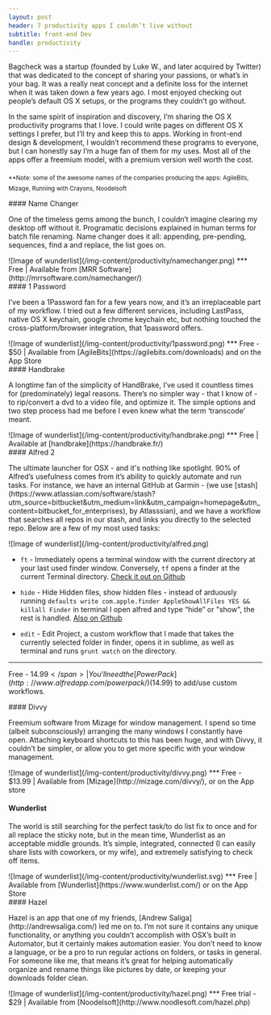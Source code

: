 ```yaml
---
layout: post
header: 7 productivity apps I couldn’t live without
subtitle: front-end Dev
handle: productivity
---
```

Bagcheck was a startup (founded by Luke W., and later acquired by Twitter) that was dedicated to the concept of sharing your passions, or what’s in your bag. It was a really neat concept and a definite loss for the internet when it was taken down a few years ago. I most enjoyed checking out people’s default OS X setups, or the programs they couldn’t go without.

In the same spirit of inspiration and discovery, I’m sharing the OS X productivity programs that I love. I could write pages on different OS X settings I prefer, but I’ll try and keep this to apps. Working in front-end design & development, I wouldn’t recommend these programs to everyone, but I can honestly say I’m a huge fan of them for my uses. Most all of the apps offer a freemium model, with a premium version well worth the cost.

<sub>**Note: some of the awesome names of the companies producing the apps: AgileBits, Mizage, Running with Crayons, Noodelsoft</sub>
<section class="app">
#### Name Changer
<p class="first-paragraph">One of the timeless gems among the bunch, I couldn’t imagine clearing my desktop off without it. Programatic decisions explained in human terms for batch file renaming. Name changer does it all: appending, pre-pending, sequences, find a and replace, the list goes on.</p>![Image of wunderlist](/img-content/productivity/namechanger.png)
***
<span class="dark">Free </span>| Available from [MRR Software](http://mrrsoftware.com/namechanger/)
</section>
<section class="app">
#### 1 Password
<p class="first-paragraph">I’ve been a 1Password fan for a few years now, and it’s an irreplaceable part of my workflow. I tried out a few different services, including LastPass, native OS X keychain, google chrome keychain etc, but nothing touched the cross-platform/browser integration, that 1password offers.</p>![Image of wunderlist](/img-content/productivity/1password.png)
***
<span class="dark">Free - $50 </span>| Available from [AgileBits](https://agilebits.com/downloads) and on the App Store
</section>
<section class="app">
#### Handbrake
<p class="first-paragraph">A longtime fan of the simplicity of HandBrake, I’ve used it countless times for (predominately) legal reasons. There’s no simpler way - that I know of - to rip/convert a dvd to a video file, and optimize it. The simple options and two step process had me before I even knew what the term ‘transcode’ meant.</p> ![Image of wunderlist](/img-content/productivity/handbrake.png)
***
<span class="dark">Free </span>| Available at [handbrake](https://handbrake.fr/)
</section>
<section class="app">
#### Alfred 2
<p class="first-paragraph">The ultimate launcher for OSX - and it's nothing like spotlight. 90% of Alfred’s usefulness comes from it’s ability to quickly automate and run tasks. For instance, we have an internal GitHub at Garmin - (we use [stash](https://www.atlassian.com/software/stash?utm_source=bitbucket&utm_medium=link&utm_campaign=homepage&utm_content=bitbucket_for_enterprises), by Atlasssian), and we have a workflow that searches all repos in our stash, and links you directly to the selected repo. Below are a few of my most used tasks:</p>![Image of wunderlist](/img-content/productivity/alfred.png)

* `ft` - Immediately opens a terminal window with the current directory at your last used finder window. Conversely, `tf` opens a finder at the current Terminal directory.
[Check it out on Github](https://github.com/LeEnno/alfred-terminalfinder)

* `hide` - Hide Hidden files, show hidden files - instead of arduously running `defaults write com.apple.finder AppleShowAllFiles YES && killall Finder` in terminal I open alfred and type “hide” or "show", the rest is handled.
[Also on Github](https://github.com/BubiDevs/manage-hidden-files)

* `edit` - Edit Project, a custom workflow that I made that takes the currently selected folder in finder, opens it in sublime, as well as terminal and runs `grunt watch` on the directory.
***
<span class="dark">Free - $14.99 </span>| You’ll need the [Power Pack](http://www.alfredapp.com/powerpack/) ($14.99) to add/use custom workflows.
</section>
<section class="app">
#### Divvy
<p class="first-paragraph">Freemium software from Mizage for window management. I spend so time (albeit subconsciously) arranging the many windows I constantly have open. Attaching keyboard shortcuts to this has been huge, and with Divvy, it couldn’t be simpler, or allow you to get more specific with your window management.</p>![Image of wunderlist](/img-content/productivity/divvy.png)
***
<span class="dark">Free - $13.99 </span>| Available from [Mizage](http://mizage.com/divvy/), or on the App store
</section>
<section class="app">

#### Wunderlist
<p class="first-paragraph">The world is still searching for the perfect task/to do list fix to once and for all replace the sticky note, but in the mean time, Wunderlist as an acceptable middle grounds. It’s simple, integrated, connected (I can easily share lists with coworkers, or my wife), and extremely satisfying to check off items.</p>![Image of wunderlist](/img-content/productivity/wunderlist.svg)
***
<span class="dark">Free </span>| Available from [Wunderlist](https://www.wunderlist.com/) or on the App Store
</section>
<section class="app">
#### Hazel
<p class="first-paragraph">Hazel is an app that one of my friends, [Andrew Saliga](http://andrewsaliga.com/) led me on to. I’m not sure it contains any unique functionality, or anything you couldn’t accomplish with OSX’s built in Automator, but it certainly makes automation easier. You don’t need to know a language, or be a pro to run regular actions on folders, or tasks in general. For someone like me, that means it’s great for helping automatically organize and rename things like pictures by date, or keeping your downloads folder clean.</p>![Image of wunderlist](/img-content/productivity/hazel.png)
***
<span class="dark">Free trial - $29 </span>| Available from [Noodelsoft](http://www.noodlesoft.com/hazel.php)
</section>